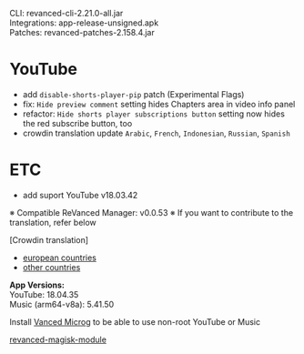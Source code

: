 CLI: revanced-cli-2.21.0-all.jar  
Integrations: app-release-unsigned.apk  
Patches: revanced-patches-2.158.4.jar  

YouTube
==
- add `disable-shorts-player-pip` patch (Experimental Flags)
- fix: `Hide preview comment` setting hides Chapters area in video info panel
- refactor: `Hide shorts player subscriptions button` setting now hides the red subscribe button, too
- crowdin translation update
`Arabic`,  `French`, `Indonesian`, `Russian`, `Spanish`

ETC
==
- add suport YouTube v18.03.42

※ Compatible ReVanced Manager: v0.0.53
※ If you want to contribute to the translation, refer below

[Crowdin translation]
- [european countries](https://crowdin.com/project/revancedextendedeu)
- [other countries](https://crowdin.com/project/revancedextended)
  
**App Versions:**  
YouTube: 18.04.35  
Music (arm64-v8a): 5.41.50  

Install [Vanced Microg](https://github.com/TeamVanced/VancedMicroG/releases) to be able to use non-root YouTube or Music  

[revanced-magisk-module](https://github.com/j-hc/revanced-magisk-module)  
